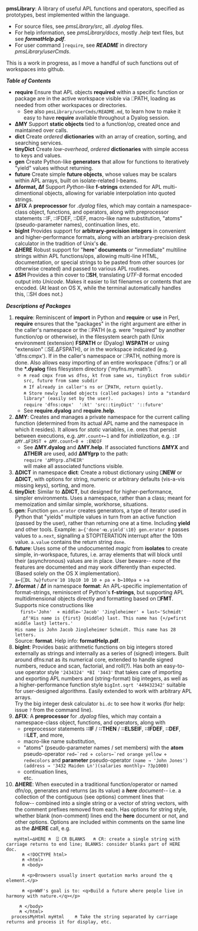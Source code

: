 __pmsLibrary__: A library of useful APL functions and operators, specified as prototypes, best implemented within the language.  

* For source files, see _pmsLibrary/src_, all _.dyalog_ files.
* For help information, see _pmsLibrary/docs_, mostly _.help_ text files, but see ___formatHelp.pdf___.
* For user command `]require`, see ___README___ in directory _pmsLibrary/userCmds_.

This is a work in progress, as I move a handful of such functions out of workspaces into github.

___Table of Contents___  

* __require__     Ensure that APL objects __required__ within a specific function or package are in the active workspace visible via ⎕PATH, loading as needed from other workspaces or directories. 
   - See also `pmsLibrary/userCmds/README.md`, to learn how to make it easy to have __require__ available throughout a Dyalog session. 
* __∆MY__         Support __static objects__ tied to a function/op, created once and maintained over calls.
* __dict__        Create _ordered_ __dictionaries__ with an array of creation, sorting, and searching services.
* __tinyDict__    Create _low-overhead_, _ordered_ __dictionaries__ with simple access to keys and values.
* __gen__         Create Python-like __generators__ that allow for functions to iteratively "yield" values without returning.
* __future__      Create simple __future objects__, whose values may be scalars within APL arrays, built on isolate-related I-beams.
* __∆format, ∆f__ Support _Python_-like __f-strings__ extended for APL multi-dimentional objects, allowing for variable interpolation into quoted strings.
* __∆FIX__        A __preprocessor__ for _.dyalog_ files, which may contain a namespace-class object, functions, and operators, along with preprocessor statements ::IF, ::IFDEF, ::DEF, macro-like name substitution, "atoms" (pseudo-parameter names), continuation lines, etc.
* __bigInt__  Provides support for __arbitrary-precision integers__ in convenient and higher-performance formats, along with an arbitrary-precision desk calculator in the tradition of Unix's __dc__.
* __∆HERE__       Robust support for "__here__" __documents__ or "immediate" multiline strings within APL functions/ops, allowing multi-line HTML, documentation, or special strings to be pasted from other sources (or otherwise created) and passed to various APL routines.
* __∆SH__  Provides a thin cover to __⎕SH__, translating _UTF-8_ format encoded output into _Unicode_. Makes it easier to list filenames or contents that are encoded. (At least on OS X, while the terminal automatically handles this, ⎕SH does not.)

___Descriptions of Packages___
1. __require__: Reminiscent of __import__ in Python and __require__ or __use__ in Perl, __require__ ensures that the "packages" in the right argument are either in the caller's namespace or the ⎕PATH (e.g. were "required" by another function/op or otherwise), in the filesystem search path (Unix environment (extension) __FSPATH__ or (Dyalog) __WSPATH__ or using "extension" ⎕SE.∆FSPATH), or in the workspace indicated (e.g. 'dfns:cmpx'). If in the caller's namespace or ⎕PATH, nothing more is done. Also allows easy importing of an entire workspace ('dfns:') or all the __\*.dyalog__ files filesystem directory ('myfns.mymath').
   * ``⍝ read cmpx from ws dfns, kt from same ws, tinyDict from subdir src, future from same subdir``<br>
     ``⍝ If already in caller's ns or ⎕PATH, return quietly.``<br>
     ``⍝ Store newly loaded objects (called packages) into a "standard library" (easily set by the user).``<br>
     ``require 'dfns:cmpx'  ':kt' 'src::tinyDict' '::future' ``                                                
   * See __require.dyalog__ and __require.help__.
1. __∆MY__: Creates and manages a private namespace for the current calling function (determined from its actual APL name and the namespace in which it resides). It allows for *static* variables, i.e. ones that persist between executions, e.g. ``∆MY.count+←1`` 
and for *initialization*, e.g. 
``:IF ∆MY.∆FIRST ⋄ ∆MY.count←0 ⋄ :ENDIF``
   * See __∆MY.dyalog__ and __∆MY.help__. If associated functions __∆MYX__ and __∆THEIR__ are used, add __∆MYgrp__ to the path:<br>
   ``require '∆MYgrp.∆THEIR'``<br>will make all associated functions visible.
1. __∆DICT__ in namespace __dict__: Create a robust dictionary using __⎕NEW__ or __∆DICT__, with options for string, numeric or arbitrary defaults (vis-a-vis missing keys), sorting, and more.
1. __tinyDict__: Similar to __∆DICT__, but designed for higher-performance, simpler environments. Uses a namespace, rather than a class; meant for memoization and similar simple, workhorse, situations.
1. __gen__: Function ``gen.erator`` creates generators, a type of iterator used in Python that "yields" multiple values in turn from an active function (passed by the user), rather than returning one at a time. Including __yield__ and other tools. 
Example: ``a←{'done'⊣⍺.yield¨⍳10} gen.erator 0`` passes values to ``a.next``, signalling a STOPITERATION interrupt after the 10th value. ``a.value`` contains the return string ``done``.
1. __future__: Uses some of the undocumented _magic_ from __isolates__ to create simple, in-workspace, futures, i.e. array elements that will block until their (asynchronous) values are in place. User beware-- none of the features are documented and may work differently than expected. (Based solely on the OS X implementation).<br>
``a←{⎕DL ?⍵}future¨10 10⍴10 10 10 ⋄ ⍴a ⋄ b←100⍴a ⋄ ⊢a``
1. __∆format__ / __∆f__ in namespace __format__: An APL-specific implementation of format-strings, reminiscent of Python's __f-strings__, but supporting APL multidimensional objects directly and formatting based on __⎕FMT__. Supports nice constructions like<br>
      ``   first←'John'  ⋄ middle←'Jacob' 'Jingleheimer' ⋄ last←'Schmidt'  ``<br>
      ``   ∆f'His name is {first} {middle} last. This name has {+/⍴∊first middle last} letters.'``<br>
      ``His name is John Jacob Jingleheimer Schmidt. This name has 28 letters.``<br>
Source: __format__. Help info: __formatHelp.pdf__.
1. __bigInt__: Provides basic arithmetic functions on big integers stored externally as strings
and internally as a series of (signed) integers. Built around dfns:nat as its numerical core,  extended to handle signed numbers,
reduce and scan, factorial, and roll(?). Has both an easy-to-use operator style ``'2434324' *BI '3443'`` that takes care of importing and exporting APL numbers and (string-format) big integers, as well as a higher-performance function style ``bigInt.sqrt '449432342'`` suitable for user-designed algorithms. Easily extended to work with arbitrary APL arrays.<br>
   Try the big integer desk calculator `bi.dc` to see how it works (for help: issue `?` from the command line).
1. __∆FIX__:     A __preprocessor__ for _.dyalog_ files, which may contain a namespace-class object, functions, and operators, along with 
   * preprocessor statements __::IF__ / __::THEN__ / __::ELSEIF__, __::IFDEF__, __::DEF__, __::LET__, and more, 
   * macro-like name substitution, 
   * "atoms" (pseudo-parameter names / set members) with the __atom__ pseudo-operator  ```red←`red ⋄ colors←`red orange yellow ⋄ red∊colors``` and __parameter__ pseudo-operator ```(name → 'John Jones')(address → '3432 Maiden Ln')(salaries monthly→ ?3⍴1000)``` 
   * continuation lines,   
   etc.
1. __∆HERE__: When executed in a traditional function/operator or named dfn/op, 
generates and returns (as its value) a ___here__ document_-- i.e. a collection of the contiguous (see options) comment lines that  
follow-- combined into a single string or a vector of string vectors, with the comment prefixes removed from each. 
Has options for string style, whether blank (non-comment) lines end the __here__ document or not, and other options. 
Options are included within comments on the same line as the __∆HERE__ call, e.g.<br>
``` 
   myHtml←∆HERE ⍝  ⍠ CR BLANKS   ⍝ CR: create a single string with carriage returns to end line; BLANKS: consider blanks part of HERE doc.
      ⍝ <!DOCTYPE html>
      ⍝ <html>
      ⍝ <body>

      ⍝ <p>Browsers usually insert quotation marks around the q element.</p>

      ⍝ <p>WWF's goal is to: <q>Build a future where people live in harmony with nature.</q></p>

     ⍝ </body>
     ⍝ </html>
  processMyHtml myHtml    ⍝ Take the string separated by carriage returns and process it for display, etc.
 ```
 
                                                  

